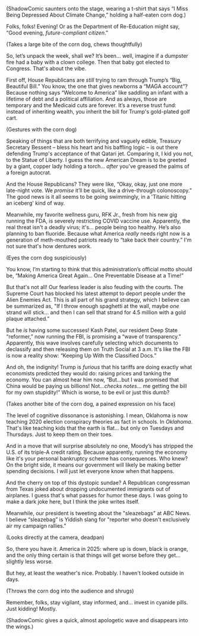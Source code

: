 (ShadowComic saunters onto the stage, wearing a t-shirt that says “I Miss Being Depressed About Climate Change,” holding a half-eaten corn dog.)

Folks, folks! Evening! Or as the Department of Re-Education might say, “Good evening, *future-compliant citizen*.”

(Takes a large bite of the corn dog, chews thoughtfully)

So, let’s unpack the week, shall we? It’s been… well, imagine if a dumpster fire had a baby with a clown college. Then that baby got elected to Congress. That's about the vibe.

First off, House Republicans are *still* trying to ram through Trump’s “Big, Beautiful Bill.” You know, the one that gives newborns a “MAGA account”? Because nothing says “Welcome to America” like saddling an infant with a lifetime of debt and a political affiliation. And as always, those are temporary and the Medicaid cuts are forever. It’s a reverse trust fund: instead of inheriting wealth, you inherit the bill for Trump's gold-plated golf cart.

(Gestures with the corn dog)

Speaking of things that are both terrifying and vaguely edible, Treasury Secretary Bessent – bless his heart and his baffling logic – is out there defending Trump's acceptance of that Qatari jet. Comparing it, I kid you not, to the Statue of Liberty. I guess the new American Dream is to be greeted by a giant, copper lady holding a torch… *after* you've greased the palms of a foreign autocrat.

And the House Republicans? They were like, “Okay, okay, just one more late-night vote. We *promise* it’ll be quick, like a drive-through colonoscopy.” The good news is it all seems to be going swimmingly, in a 'Titanic hitting an iceberg' kind of way.

Meanwhile, my favorite wellness guru, RFK Jr., fresh from his new gig running the FDA, is severely restricting COVID vaccine use. Apparently, the real threat isn't a deadly virus; it's… people being too healthy. He’s also planning to ban fluoride. Because what America *really* needs right now is a generation of meth-mouthed patriots ready to “take back their country.” I'm not sure that's how dentures work.

(Eyes the corn dog suspiciously)

You know, I’m starting to think that this administration’s official motto should be, “Making America Great Again… One Preventable Disease at a Time!”

But that's not all! Our fearless leader is also feuding with the courts. The Supreme Court has blocked his latest attempt to deport people under the Alien Enemies Act. This is all part of his grand strategy, which I believe can be summarized as, "If I throw enough spaghetti at the wall, maybe *one* strand will stick... and then I can sell that strand for 4.5 million with a gold plaque attached.”

But he *is* having some successes! Kash Patel, our resident Deep State “reformer,” now running the FBI, is promising a “wave of transparency.” Apparently, this wave involves carefully selecting which documents to declassify and then releasing them on Truth Social at 3 a.m. It's like the FBI is now a reality show: “Keeping Up With the Classified Docs.”

And oh, the indignity! Trump is *furious* that his tariffs are doing exactly what economists predicted they would do: raising prices and tanking the economy. You can almost hear him now, “But…but I was promised that China would be paying us billions! Not…*checks notes*… me getting the bill for my own stupidity!”
Which is worse, to be evil or just this dumb?

(Takes another bite of the corn dog, a pained expression on his face)

The level of cognitive dissonance is astonishing. I mean, Oklahoma is now teaching 2020 election conspiracy theories as fact in schools. In *Oklahoma*. That's like teaching kids that the earth is flat… but only on Tuesdays and Thursdays. Just to keep them on their toes.

And in a move that will surprise absolutely no one, Moody’s has stripped the U.S. of its triple-A credit rating. Because apparently, running the economy like it's your personal bankruptcy scheme has consequences. Who knew? On the bright side, it means our government will likely be making better spending decisions. I will just let everyone know when that happens.

And the cherry on top of this dystopic sundae? A Republican congressman from Texas joked about dropping undocumented immigrants out of airplanes. I guess that's what passes for humor these days. I was going to make a dark joke here, but I think the joke writes itself.

Meanwhile, our president is tweeting about the "sleazebags" at ABC News. I believe “sleazebag” is Yiddish slang for "reporter who doesn't exclusively air my campaign rallies."

(Looks directly at the camera, deadpan)

So, there you have it. America in 2025: where up is down, black is orange, and the only thing certain is that things will get worse before they get… slightly less worse.

But hey, at least the weather's nice. Probably. I haven't looked outside in days.

(Throws the corn dog into the audience and shrugs)

Remember, folks, stay vigilant, stay informed, and… invest in cyanide pills. Just kidding! Mostly.

(ShadowComic gives a quick, almost apologetic wave and disappears into the wings.)
